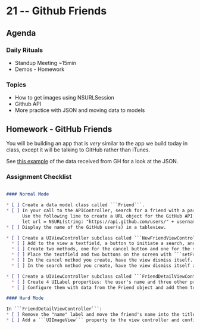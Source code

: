 # 21 -- Github Friends

## Agenda

### Daily Rituals

* Standup Meeting ~15min
* Demos - Homework

### Topics

* How to get images using NSURLSession
* Github API
* More practice with JSON and moving data to models

## Homework - GitHub Friends

You will be building an app that is *very* similar to the app we build today in class, except it will be talking to GitHub rather than iTunes.

See [this example](https://api.github.com/users/touchopia) of the data received from GH for a look at the JSON.

### Assignment Checklist
```markdown

#### Normal Mode

* [ ] Create a data model class called ```Friend```.
* [ ] In your call to the APIController, search for a friend with a particular GH username.
      Use the following line to create a URL object for the GitHub API:
      let url = NSURL(string: "https://api.github.com/users/" + username) // replace username with the user you want to search for.
* [ ] Display the name of the GitHub user(s) in a tableview.

* [ ] Create a UIViewController subclass called ```NewFriendViewController```:
  * [ ] Add to the view a textfield, a button to initiate a search, and a button to cancel.
  * [ ] Create two methods, one for the cancel button and one for the search button. Connect them to their respective buttons with the ```addTarget``` function.
  * [ ] Place the textfield and two buttons on the screen with ```setFrame```.
  * [ ] In the cancel method you create, have the view dismiss itself.
  * [ ] In the search method you create, have the view dismiss itself and initiate a search using the an APIController object for the username against the GitHub API.

* [ ] Create a UIViewController subclass called ```FriendDetailViewController```:
  * [ ] Create 4 UILabel properties: the user's name and three other properties of your choosing
  * [ ] Configure them with data from the Friend object and add them to the view

#### Hard Mode

In ```FriendDetailViewController```:
* [ ] Remove the "name" label and move the friend's name into the title of the view.
* [ ] Add a ```UIImageView``` property to the view controller and configure it to show the user's avatar. Place it on the screen somewhere. The upper right corner might be a good place, or perhaps below the other labels?

```
